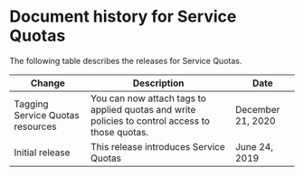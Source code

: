 # Document history for Service Quotas<a name="document-history"></a>

The following table describes the releases for Service Quotas\.


| Change | Description | Date | 
| --- | --- | --- | 
| Tagging Service Quotas resources | You can now attach tags to applied quotas and write policies to control access to those quotas\. | December 21, 2020 | 
| Initial release | This release introduces Service Quotas | June 24, 2019 | 